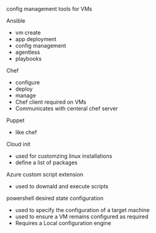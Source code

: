 config management tools for VMs

Ansible
- vm create
- app deployment
- config management
- agentless
- playbooks

Chef
- configure
- deploy
- manage
- Chef client required on VMs
- Communicates with centeral chef server

Puppet
- like chef

Cloud init
- used for customzing linux installations
- define a list of packages

Azure custom script extension
- used to downald and execute scripts

powershell desired state configuration
- used to specify the configuration of a target machine
- used to ensure a VM remains configured as required
- Requires a Local configuration engine
